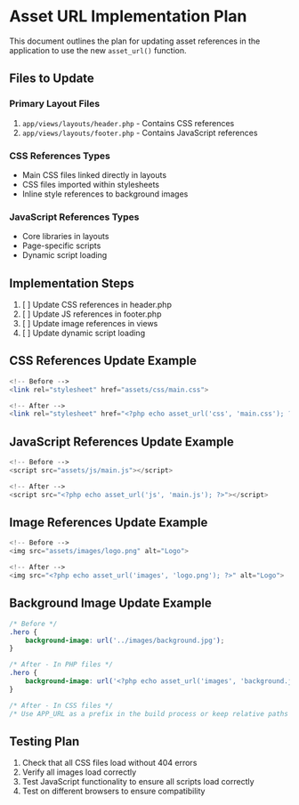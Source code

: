 # Asset URL Implementation Plan

This document outlines the plan for updating asset references in the application to use the new `asset_url()` function.

## Files to Update

### Primary Layout Files

1. `app/views/layouts/header.php` - Contains CSS references
2. `app/views/layouts/footer.php` - Contains JavaScript references

### CSS References Types

- Main CSS files linked directly in layouts
- CSS files imported within stylesheets
- Inline style references to background images

### JavaScript References Types

- Core libraries in layouts
- Page-specific scripts
- Dynamic script loading

## Implementation Steps

1. [ ] Update CSS references in header.php
2. [ ] Update JS references in footer.php
3. [ ] Update image references in views
4. [ ] Update dynamic script loading

## CSS References Update Example

```php
<!-- Before -->
<link rel="stylesheet" href="assets/css/main.css">

<!-- After -->
<link rel="stylesheet" href="<?php echo asset_url('css', 'main.css'); ?>">
```

## JavaScript References Update Example

```php
<!-- Before -->
<script src="assets/js/main.js"></script>

<!-- After -->
<script src="<?php echo asset_url('js', 'main.js'); ?>"></script>
```

## Image References Update Example

```php
<!-- Before -->
<img src="assets/images/logo.png" alt="Logo">

<!-- After -->
<img src="<?php echo asset_url('images', 'logo.png'); ?>" alt="Logo">
```

## Background Image Update Example

```css
/* Before */
.hero {
    background-image: url('../images/background.jpg');
}

/* After - In PHP files */
.hero {
    background-image: url('<?php echo asset_url('images', 'background.jpg'); ?>');
}

/* After - In CSS files */
/* Use APP_URL as a prefix in the build process or keep relative paths in CSS files */
```

## Testing Plan

1. Check that all CSS files load without 404 errors
2. Verify all images load correctly
3. Test JavaScript functionality to ensure all scripts load correctly
4. Test on different browsers to ensure compatibility
